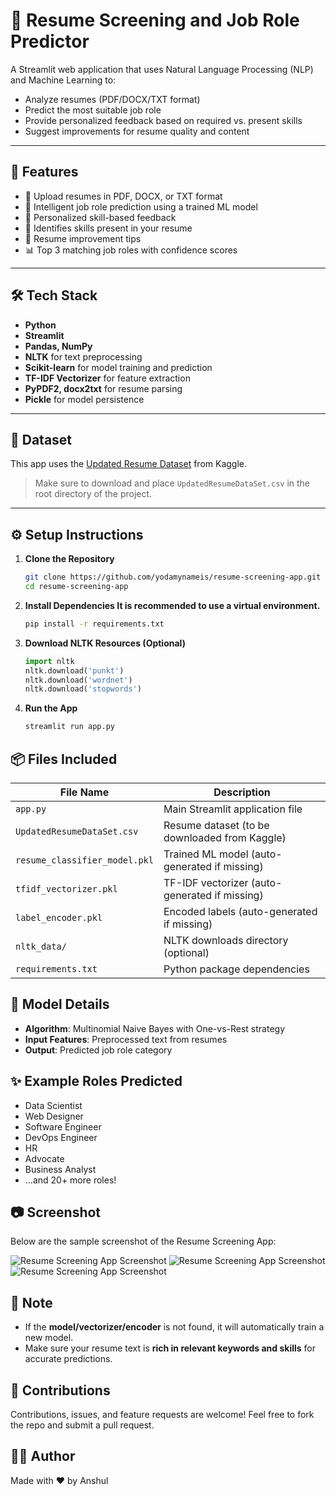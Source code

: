 # 💼 Resume Screening and Job Role Predictor

A Streamlit web application that uses Natural Language Processing (NLP) and Machine Learning to:
- Analyze resumes (PDF/DOCX/TXT format)
- Predict the most suitable job role
- Provide personalized feedback based on required vs. present skills
- Suggest improvements for resume quality and content

---

## 🚀 Features

- 📂 Upload resumes in PDF, DOCX, or TXT format  
- 🧠 Intelligent job role prediction using a trained ML model  
- 💬 Personalized skill-based feedback  
- 🧰 Identifies skills present in your resume  
- 📝 Resume improvement tips  
- 📊 Top 3 matching job roles with confidence scores  

---

## 🛠️ Tech Stack

- **Python**
- **Streamlit**
- **Pandas, NumPy**
- **NLTK** for text preprocessing
- **Scikit-learn** for model training and prediction
- **TF-IDF Vectorizer** for feature extraction
- **PyPDF2, docx2txt** for resume parsing
- **Pickle** for model persistence

---

## 📁 Dataset

This app uses the [Updated Resume Dataset](https://www.kaggle.com/datasets/gauravduttakiit/resume-dataset) from Kaggle.  
> Make sure to download and place `UpdatedResumeDataSet.csv` in the root directory of the project.

---

## ⚙️ Setup Instructions

1. **Clone the Repository**
   ```bash
   git clone https://github.com/yodamynameis/resume-screening-app.git
   cd resume-screening-app
2. **Install Dependencies It is recommended to use a virtual environment.**
    ```bash
    pip install -r requirements.txt
    
3. **Download NLTK Resources (Optional)**
   ```python
   import nltk
   nltk.download('punkt')
   nltk.download('wordnet')
   nltk.download('stopwords')

4. **Run the App**
   ```bash
   streamlit run app.py


## 📦 Files Included

| File Name                  | Description                                         |
|---------------------------|-----------------------------------------------------|
| `app.py`                  | Main Streamlit application file                     |
| `UpdatedResumeDataSet.csv`| Resume dataset (to be downloaded from Kaggle)       |
| `resume_classifier_model.pkl` | Trained ML model (auto-generated if missing)     |
| `tfidf_vectorizer.pkl`    | TF-IDF vectorizer (auto-generated if missing)       |
| `label_encoder.pkl`       | Encoded labels (auto-generated if missing)          |
| `nltk_data/`              | NLTK downloads directory (optional)                 |
| `requirements.txt`        | Python package dependencies                         |

## 🧠 Model Details

- **Algorithm**: Multinomial Naive Bayes with One-vs-Rest strategy  
- **Input Features**: Preprocessed text from resumes  
- **Output**: Predicted job role category  

## ✨ Example Roles Predicted
- Data Scientist  
- Web Designer  
- Software Engineer  
- DevOps Engineer  
- HR  
- Advocate  
- Business Analyst  
- ...and 20+ more roles!

## 📷 Screenshot

Below are the sample screenshot of the Resume Screening App:

![Resume Screening App Screenshot](ss1.png)
![Resume Screening App Screenshot](ss2.png)
![Resume Screening App Screenshot](ss3.png)
    
## 📌 Note

- If the **model/vectorizer/encoder** is not found, it will automatically train a new model.
- Make sure your resume text is **rich in relevant keywords and skills** for accurate predictions.

## 🤝 Contributions
Contributions, issues, and feature requests are welcome!
Feel free to fork the repo and submit a pull request.

## 👨‍💻 Author
Made with ❤️ by Anshul
